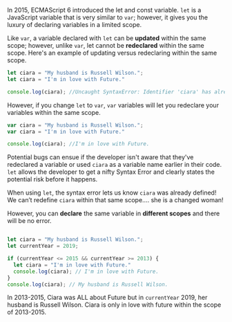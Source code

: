 In 2015, ECMAScript 6 introduced the let and const variable. `let` is a JavaScript variable that is very similar to `var`; however, it gives you the luxury of declaring variables in a limited scope. 

Like `var`, a variable declared with `let` can be <strong>updated</strong> within the same scope; however, unlike `var`, let cannot be <strong>redeclared</strong> within the same scope. Here's an example of updating versus redeclaring within the same scope.

```JavaScript
let ciara = "My husband is Russell Wilson.";
let ciara = "I'm in love with Future."

console.log(ciara); //Uncaught SyntaxError: Identifier 'ciara' has already been declared
```

However, if you change `let` to `var`, `var` variables will let you redeclare your variables within the same scope.

```JavaScript
var ciara = "My husband is Russell Wilson.";
var ciara = "I'm in love with Future." 

console.log(ciara); //I'm in love with Future.
```
Potential bugs can ensue if the developer isn't aware that they've redeclared a variable or used `ciara` as a variable name earlier in their code. `let` allows the developer to get a nifty Syntax Error and clearly states the potential risk before it happens.

When using `let`, the syntax error lets us know `ciara` was already defined! We can’t redefine `ciara` within that same scope…. she is a changed woman!


However, you can <strong>declare</strong> the same variable in <strong>different scopes</strong> and there will be no error.

``` JavaScript

let ciara = "My husband is Russell Wilson.";
let currentYear = 2019;

if (currentYear <= 2015 && currentYear >= 2013) {
  let ciara = "I'm in love with Future."
  console.log(ciara); // I'm in love with Future.
}
console.log(ciara); // My husband is Russell Wilson.
```

In 2013-2015, Ciara was ALL about Future but in `currentYear` 2019, her husband is Russell Wilson. Ciara is only in love with future within the scope of 2013-2015.
